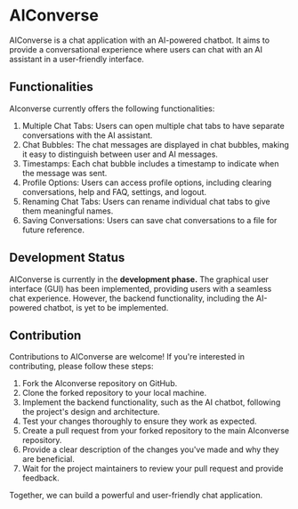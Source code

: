 # AIConverse
AIConverse is a chat application with an AI-powered chatbot. It aims to provide a conversational experience where users can chat with an AI assistant in a user-friendly interface.

## Functionalities
AIconverse currently offers the following functionalities:

1. Multiple Chat Tabs: Users can open multiple chat tabs to have separate conversations with the AI assistant.
2. Chat Bubbles: The chat messages are displayed in chat bubbles, making it easy to distinguish between user and AI messages.
3. Timestamps: Each chat bubble includes a timestamp to indicate when the message was sent.
4. Profile Options: Users can access profile options, including clearing conversations, help and FAQ, settings, and logout.
5. Renaming Chat Tabs: Users can rename individual chat tabs to give them meaningful names.
6. Saving Conversations: Users can save chat conversations to a file for future reference.

## Development Status
AIConverse is currently in the <b>development phase.</b> 
The graphical user interface (GUI) has been implemented, providing users with a seamless chat experience. However, the backend functionality, including the AI-powered chatbot, is yet to be implemented.

## Contribution
Contributions to AIConverse are welcome! If you're interested in contributing, please follow these steps:

1. Fork the AIconverse repository on GitHub.
2. Clone the forked repository to your local machine.
3. Implement the backend functionality, such as the AI chatbot, following the project's design and architecture.
4. Test your changes thoroughly to ensure they work as expected.
5. Create a pull request from your forked repository to the main AIconverse repository.
6. Provide a clear description of the changes you've made and why they are beneficial.
7. Wait for the project maintainers to review your pull request and provide feedback.

Together, we can build a powerful and user-friendly chat application.
